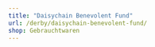```yaml
---
title: "Daisychain Benevolent Fund"
url: /derby/daisychain-benevolent-fund/
shop: Gebrauchtwaren
---
```

